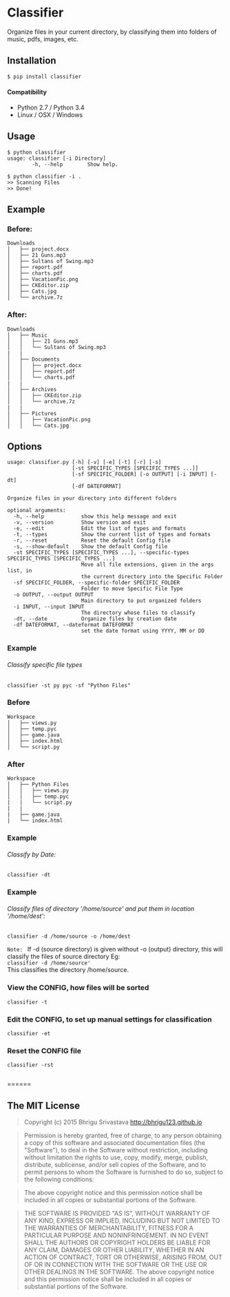 
# Classifier
Organize files in your current directory, by classifying them into folders of music, pdfs, images, etc.

## Installation
```sh
$ pip install classifier
```
#### Compatibility
* Python 2.7 / Python 3.4
* Linux / OSX / Windows


## Usage
```
$ python classifier
usage: classifier [-i Directory]
        -h, --help        Show help.

$ python classifier -i .
>> Scanning Files
>> Done!
```

## Example
### Before:
```
Downloads
│   ├── project.docx
│   ├── 21 Guns.mp3
│   ├── Sultans of Swing.mp3
│   ├── report.pdf
│   ├── charts.pdf
│   ├── VacationPic.png
│   ├── CKEditor.zip
│   ├── Cats.jpg
│   └── archive.7z
```

### After:
```
Downloads
│   ├── Music
│   │   ├── 21 Guns.mp3
│   │   └── Sultans of Swing.mp3
|   |
│   ├── Documents
│   │   ├── project.docx
│   │   ├── report.pdf
│   │   └── charts.pdf
|   |
│   ├── Archives
│   │   ├── CKEditor.zip
│   │   └── archive.7z
|   |
│   ├── Pictures
│   │   ├── VacationPic.png
│   │   └── Cats.jpg
```


## Options
```
usage: classifier.py [-h] [-v] [-e] [-t] [-r] [-s]
                     [-st SPECIFIC_TYPES [SPECIFIC_TYPES ...]]
                     [-sf SPECIFIC_FOLDER] [-o OUTPUT] [-i INPUT] [-dt]
                     [-df DATEFORMAT]

Organize files in your directory into different folders

optional arguments:
  -h, --help            show this help message and exit
  -v, --version         Show version and exit
  -e, --edit            Edit the list of types and formats
  -t, --types           Show the current list of types and formats
  -r, --reset           Reset the default Config file
  -s, --show-default    Show the default Config file
  -st SPECIFIC_TYPES [SPECIFIC_TYPES ...], --specific-types SPECIFIC_TYPES [SPECIFIC_TYPES ...]
                        Move all file extensions, given in the args list, in
                        the current directory into the Specific Folder
  -sf SPECIFIC_FOLDER, --specific-folder SPECIFIC_FOLDER
                        Folder to move Specific File Type
  -o OUTPUT, --output OUTPUT
                        Main directory to put organized folders
  -i INPUT, --input INPUT
                        The directory whose files to classify
  -dt, --date           Organize files by creation date
  -df DATEFORMAT, --dateformat DATEFORMAT
                        set the date format using YYYY, MM or DD
```



### Example
###### Classify specific file types
`classifier -st py pyc -sf "Python Files"`

### Before
```
Workspace
│   ├── views.py
│   ├── temp.pyc
│   ├── game.java
│   ├── index.html
│   └── script.py
```


### After
```
Workspace
│   ├── Python Files
│   │   ├── views.py
│   │   ├── temp.pyc
|   |   └── script.py
|   |
|   ├── game.java
|   └── index.html

```

### Example
###### Classify by Date:
`classifier -dt`

### Example
###### Classify files of directory '/home/source' and put them in location '/home/dest':
`classifier -d /home/source -o /home/dest`

`Note: ` If -d (source directory) is given without -o (output) directory, this will classify the files of source directory Eg:<br>
`classifier -d /home/source'`<br>
This classifies the directory /home/source.



### View the CONFIG, how files will be sorted
`classifier -t`

### Edit the CONFIG, to set up manual settings for classification
`classifier -et`

### Reset the CONFIG file
`classifier -rst`
```

```

======

## The MIT License
> Copyright (c) 2015 Bhrigu Srivastava http://bhrigu123.github.io

> Permission is hereby granted, free of charge, to any person obtaining a copy
of this software and associated documentation files (the "Software"), to deal
in the Software without restriction, including without limitation the rights
to use, copy, modify, merge, publish, distribute, sublicense, and/or sell
copies of the Software, and to permit persons to whom the Software is
furnished to do so, subject to the following conditions:

> The above copyright notice and this permission notice shall be included in
all copies or substantial portions of the Software.

> THE SOFTWARE IS PROVIDED "AS IS", WITHOUT WARRANTY OF ANY KIND, EXPRESS OR
IMPLIED, INCLUDING BUT NOT LIMITED TO THE WARRANTIES OF MERCHANTABILITY,
FITNESS FOR A PARTICULAR PURPOSE AND NONINFRINGEMENT. IN NO EVENT SHALL THE
AUTHORS OR COPYRIGHT HOLDERS BE LIABLE FOR ANY CLAIM, DAMAGES OR OTHER
LIABILITY, WHETHER IN AN ACTION OF CONTRACT, TORT OR OTHERWISE, ARISING FROM,
OUT OF OR IN CONNECTION WITH THE SOFTWARE OR THE USE OR OTHER DEALINGS IN
THE SOFTWARE.
The above copyright notice and this permission notice shall be included in all copies or substantial portions of the Software.
